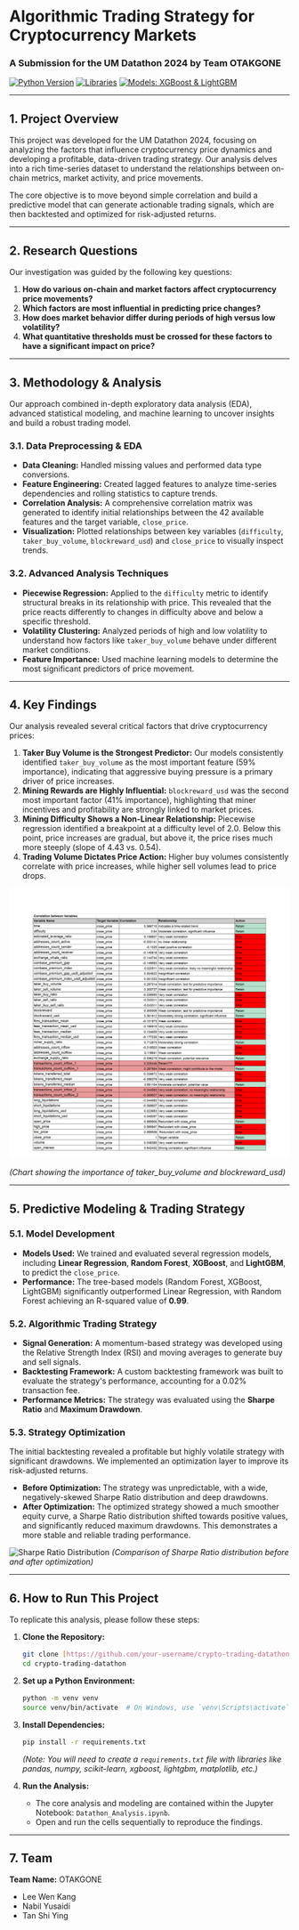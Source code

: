 # Algorithmic Trading Strategy for Cryptocurrency Markets

### A Submission for the UM Datathon 2024 by Team OTAKGONE

[![Python Version](https://img.shields.io/badge/Python-3.9%2B-blue.svg?style=for-the-badge&logo=python)](https://www.python.org/downloads/)
[![Libraries](https://img.shields.io/badge/Libraries-Pandas%20%7C%20NumPy%20%7C%20Scikit--learn-orange.svg?style=for-the-badge)](https://scikit-learn.org/stable/)
[![Models: XGBoost & LightGBM](https://img.shields.io/badge/Models-XGBoost%20%7C%20LightGBM-green.svg?style=for-the-badge)](https://xgboost.ai/)

---

## 1. Project Overview

This project was developed for the UM Datathon 2024, focusing on analyzing the factors that influence cryptocurrency price dynamics and developing a profitable, data-driven trading strategy. Our analysis delves into a rich time-series dataset to understand the relationships between on-chain metrics, market activity, and price movements.

The core objective is to move beyond simple correlation and build a predictive model that can generate actionable trading signals, which are then backtested and optimized for risk-adjusted returns.

---

## 2. Research Questions

Our investigation was guided by the following key questions:

1.  **How do various on-chain and market factors affect cryptocurrency price movements?**
2.  **Which factors are most influential in predicting price changes?**
3.  **How does market behavior differ during periods of high versus low volatility?**
4.  **What quantitative thresholds must be crossed for these factors to have a significant impact on price?**

---

## 3. Methodology & Analysis

Our approach combined in-depth exploratory data analysis (EDA), advanced statistical modeling, and machine learning to uncover insights and build a robust trading model.

### 3.1. Data Preprocessing & EDA

-   **Data Cleaning:** Handled missing values and performed data type conversions.
-   **Feature Engineering:** Created lagged features to analyze time-series dependencies and rolling statistics to capture trends.
-   **Correlation Analysis:** A comprehensive correlation matrix was generated to identify initial relationships between the 42 available features and the target variable, `close_price`.
-   **Visualization:** Plotted relationships between key variables (`difficulty`, `taker_buy_volume`, `blockreward_usd`) and `close_price` to visually inspect trends.

### 3.2. Advanced Analysis Techniques

-   **Piecewise Regression:** Applied to the `difficulty` metric to identify structural breaks in its relationship with price. This revealed that the price reacts differently to changes in difficulty above and below a specific threshold.
-   **Volatility Clustering:** Analyzed periods of high and low volatility to understand how factors like `taker_buy_volume` behave under different market conditions.
-   **Feature Importance:** Used machine learning models to determine the most significant predictors of price movement.

---

## 4. Key Findings

Our analysis revealed several critical factors that drive cryptocurrency prices:

1.  **Taker Buy Volume is the Strongest Predictor:** Our models consistently identified `taker_buy_volume` as the most important feature (59% importance), indicating that aggressive buying pressure is a primary driver of price increases.
2.  **Mining Rewards are Highly Influential:** `blockreward_usd` was the second most important factor (41% importance), highlighting that miner incentives and profitability are strongly linked to market prices.
3.  **Mining Difficulty Shows a Non-Linear Relationship:** Piecewise regression identified a breakpoint at a difficulty level of 2.0. Below this point, price increases are gradual, but above it, the price rises much more steeply (slope of 4.43 vs. 0.54).
4.  **Trading Volume Dictates Price Action:** Higher buy volumes consistently correlate with price increases, while higher sell volumes lead to price drops.

![Feature Importance Chart](./assests/feature_importance.png)


*(Chart showing the importance of taker_buy_volume and blockreward_usd)*

---

## 5. Predictive Modeling & Trading Strategy

### 5.1. Model Development

-   **Models Used:** We trained and evaluated several regression models, including **Linear Regression**, **Random Forest**, **XGBoost**, and **LightGBM**, to predict the `close_price`.
-   **Performance:** The tree-based models (Random Forest, XGBoost, LightGBM) significantly outperformed Linear Regression, with Random Forest achieving an R-squared value of **0.99**.

### 5.2. Algorithmic Trading Strategy

-   **Signal Generation:** A momentum-based strategy was developed using the Relative Strength Index (RSI) and moving averages to generate buy and sell signals.
-   **Backtesting Framework:** A custom backtesting framework was built to evaluate the strategy's performance, accounting for a 0.02% transaction fee.
-   **Performance Metrics:** The strategy was evaluated using the **Sharpe Ratio** and **Maximum Drawdown**.

### 5.3. Strategy Optimization

The initial backtesting revealed a profitable but highly volatile strategy with significant drawdowns. We implemented an optimization layer to improve its risk-adjusted returns.

-   **Before Optimization:** The strategy was unpredictable, with a wide, negatively-skewed Sharpe Ratio distribution and deep drawdowns.
-   **After Optimization:** The optimized strategy showed a much smoother equity curve, a Sharpe Ratio distribution shifted towards positive values, and significantly reduced maximum drawdowns. This demonstrates a more stable and reliable trading performance.

![Sharpe Ratio Distribution](https://i.imgur.com/your-sharpe-ratio-chart.png)
*(Comparison of Sharpe Ratio distribution before and after optimization)*

---

## 6. How to Run This Project

To replicate this analysis, please follow these steps:

1.  **Clone the Repository:**
    ```bash
    git clone [https://github.com/your-username/crypto-trading-datathon.git](https://github.com/your-username/crypto-trading-datathon.git)
    cd crypto-trading-datathon
    ```

2.  **Set up a Python Environment:**
    ```bash
    python -m venv venv
    source venv/bin/activate  # On Windows, use `venv\Scripts\activate`
    ```

3.  **Install Dependencies:**
    ```bash
    pip install -r requirements.txt
    ```
    *(Note: You will need to create a `requirements.txt` file with libraries like pandas, numpy, scikit-learn, xgboost, lightgbm, matplotlib, etc.)*

4.  **Run the Analysis:**
    -   The core analysis and modeling are contained within the Jupyter Notebook: `Datathon_Analysis.ipynb`.
    -   Open and run the cells sequentially to reproduce the findings.

---

## 7. Team

**Team Name:** OTAKGONE
- Lee Wen Kang
- Nabil Yusaidi
- Tan Shi Ying
